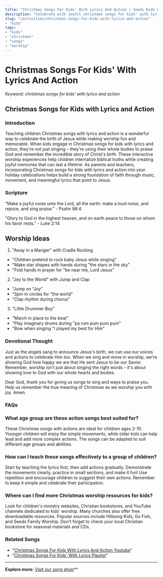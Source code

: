 ```yaml
---
title: "Christmas Songs For Kids' With Lyrics And Action | Seeds Kids Worship"
description: "Celebrate with joyful christmas songs for kids' with lyrics and action featuring biblical Christmas themes. Holiday worship music for children and families."
slug: "/activities/christmas-songs-for-kids-with-lyrics-and-action"
- "kids"
tags:
- "kids"
- "christmas"
- "songs"
- "worship"
---
```


# Christmas Songs For Kids' With Lyrics And Action

_Keyword: christmas songs for kids' with lyrics and action_

## Christmas Songs for Kids with Lyrics and Action

### Introduction
Teaching children Christmas songs with lyrics and action is a wonderful way to celebrate the birth of Jesus while making worship fun and memorable. When kids engage in Christmas songs for kids with lyrics and action, they're not just singing – they're using their whole bodies to praise God and remember the incredible story of Christ's birth. These interactive worship experiences help children internalize biblical truths while creating joyful memories that can last a lifetime. As parents and teachers, incorporating Christmas songs for kids with lyrics and action into your holiday celebrations helps build a strong foundation of faith through music, movement, and meaningful lyrics that point to Jesus.

### Scripture
"Make a joyful noise unto the Lord, all the earth: make a loud noise, and rejoice, and sing praise." - Psalm 98:4

"Glory to God in the highest heaven, and on earth peace to those on whom his favor rests." - Luke 2:14

## Worship Ideas
1. "Away in a Manger" with Cradle Rocking
- "Children pretend to rock baby Jesus while singing"
- "Make star shapes with hands during "the stars in the sky"
- "Fold hands in prayer for "be near me, Lord Jesus"

2. "Joy to the World" with Jump and Clap
- "Jump on "Joy"
- "Spin in circles for "the world"
- "Clap rhythm during chorus"

3. "Little Drummer Boy"
- "March in place to the beat"
- "Play imaginary drums during "pa rum pum pum pum"
- "Bow when singing "I played my best for Him"

### Devotional Thought
Just as the angels sang to announce Jesus's birth, we can use our voices and actions to celebrate Him too. When we sing and move in worship, we're showing God how happy we are that He sent Jesus to be our Savior. Remember, worship isn't just about singing the right words – it's about showing love to God with our whole hearts and bodies.

Dear God, thank you for giving us songs to sing and ways to praise you. Help us remember the true meaning of Christmas as we worship you with joy. Amen.

### FAQs

### What age group are these action songs best suited for?
These Christmas songs with actions are ideal for children ages 2-10. Younger children will enjoy the simple movements, while older kids can help lead and add more complex actions. The songs can be adapted to suit different age groups and abilities.

### How can I teach these songs effectively to a group of children?
Start by teaching the lyrics first, then add actions gradually. Demonstrate the movements clearly, practice in small sections, and make it fun! Use repetition and encourage children to suggest their own actions. Remember to keep it simple and celebrate their participation.

### Where can I find more Christmas worship resources for kids?
Look for children's ministry websites, Christian bookstores, and YouTube channels dedicated to kids' worship. Many churches also offer free downloadable resources. Popular sources include Hillsong Kids, Go Fish, and Seeds Family Worship. Don't forget to check your local Christian bookstore for seasonal materials and CDs.

### Related Songs

- "[Christmas Songs For Kids With Lyrics And Action Youtube](/activities/christmas-songs-for-kids-with-lyrics-and-action-youtube/)"
- "[Christmas Songs For Kids' With Lyrics Playlist](/activities/christmas-songs-for-kids-with-lyrics-playlist/)"

---

**Explore more:** [Visit our song shop](https://seedskidsworship.com/shop)**

<!-- Schema Markup -->
<script type="application/ld+json">
{
  "@context": "https://schema.org",
  "@type": "MusicRecording",
  "name": "Christmas Songs For Kids' With Lyrics And Action",
  "byArtist": {
    "@type": "MusicGroup",
    "name": "Seeds Kids Worship"
  },
  "isFamilyFriendly": true,
  "url": "https://seedskidsworship.com/activities/christmas-songs-for-kids-with-lyrics-and-action/"
}
</script>